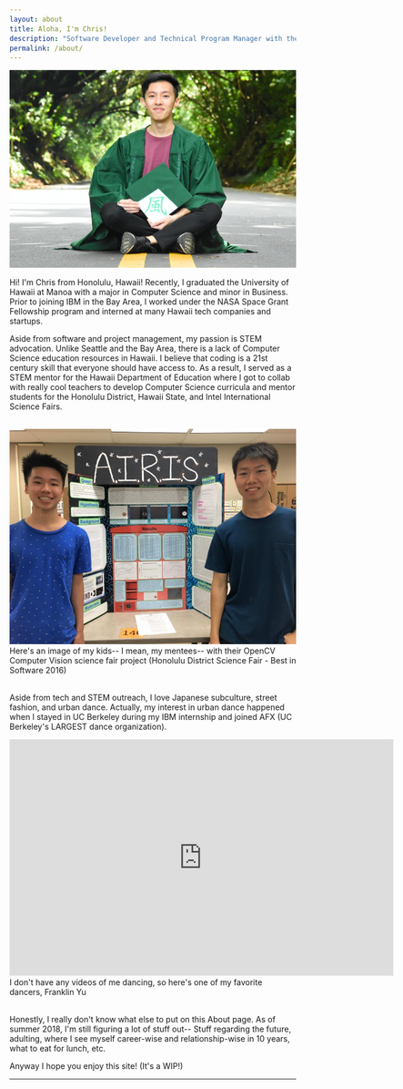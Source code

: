 ```yaml
---
layout: about
title: Aloha, I'm Chris!
description: "Software Developer and Technical Program Manager with the goal of using technology to create value."
permalink: /about/
---
```


<img class="ui fluid centered large image" src="../images/chris.png">

Hi! I'm Chris from Honolulu, Hawaii!
Recently, I graduated the University of Hawaii at Manoa with a major in Computer Science and minor in Business.
Prior to joining IBM in the Bay Area, I worked under the NASA Space Grant Fellowship program and interned at many Hawaii tech companies and startups.

Aside from software and project management, my passion is STEM advocation.
Unlike Seattle and the Bay Area, there is a lack of Computer Science education resources in Hawaii.
I believe that coding is a 21st century skill that everyone should have access to.
As a result, I served as a STEM mentor for the Hawaii Department of Education where I got to collab with really cool teachers to develop Computer Science curricula and mentor students for the Honolulu District, Hawaii State, and Intel International Science Fairs.

<br>
<img class="ui fluid centered large image" src="../images/airisgroup.jpg">
<div class="ui form">
  <div class="ui message">
    <div class="header">Here's an image of my kids-- I mean, my mentees-- with their OpenCV Computer Vision science fair project (Honolulu District Science Fair - Best in Software 2016)</div>
  </div>
</div>
<br>

Aside from tech and STEM outreach, I love Japanese subculture, street fashion, and urban dance. Actually, my interest in urban dance happened when I stayed in UC Berkeley during my IBM internship and joined AFX (UC Berkeley's LARGEST dance organization).
<iframe width="675" height="415" src="https://www.youtube.com/embed/StySpGWJTaM" frameborder="0" allow="autoplay; encrypted-media" allowfullscreen></iframe>
<div class="ui form">
  <div class="ui message">
    <div class="header">I don't have any videos of me dancing, so here's one of my favorite dancers, Franklin Yu</div>
  </div>
</div>
<br>

Honestly, I really don't know what else to put on this About page. As of summer 2018, I'm still figuring a lot of stuff out--
Stuff regarding the future, adulting, where I see myself career-wise and relationship-wise in 10 years, what to eat for lunch, etc.

Anyway I hope you enjoy this site! (It's a WIP!)
<hr>
